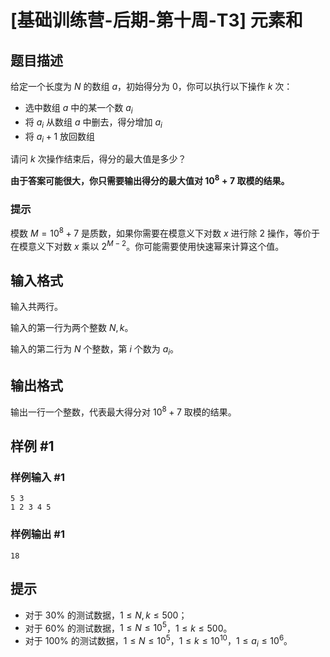 # [基础训练营-后期-第十周-T3] 元素和

## 题目描述

给定一个长度为 $N$ 的数组 $a$，初始得分为 $0$，你可以执行以下操作 $k$ 次：

- 选中数组 $a$ 中的某一个数 $a_i$
- 将 $a_i$ 从数组 $a$ 中删去，得分增加 $a_i$
- 将 $a_i+1$ 放回数组

请问 $k$ 次操作结束后，得分的最大值是多少？

**由于答案可能很大，你只需要输出得分的最大值对 $10^8+7$ 取模的结果。**

### 提示

模数 $M=10^8+7$ 是质数，如果你需要在模意义下对数 $x$ 进行除 $2$ 操作，等价于在模意义下对数 $x$ 乘以 $2^{M-2}$。你可能需要使用快速幂来计算这个值。

## 输入格式

输入共两行。

输入的第一行为两个整数 $N,k$。

输入的第二行为 $N$ 个整数，第 $i$ 个数为 $a_i$。

## 输出格式

输出一行一个整数，代表最大得分对 $10^8+7$ 取模的结果。

## 样例 #1

### 样例输入 #1

```
5 3
1 2 3 4 5
```

### 样例输出 #1

```
18
```

## 提示

- 对于 $30\%$ 的测试数据，$1 \le N,k \le 500$；
 - 对于 $60\%$ 的测试数据，$1 \le N \le 10^5$，$1 \le k \le 500$。
 - 对于 $100\%$ 的测试数据，$1 \le N \le 10^5$，$1 \le k \le 10^{10}$，$1 \le a_i \le 10^6$。